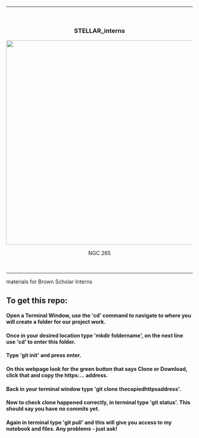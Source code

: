 <hr>
<br />
<div align="center">
  <h3>STELLAR_interns</h3>

  <div><div align="center" width=80px>
      <img src="https://upload.wikimedia.org/wikipedia/commons/thumb/5/58/NGC265.jpg/600px-NGC265.jpg" width="550">
      <p width="auto">NGC 265</p>
    </div></div>
</div>

<br />

<hr>

materials for Brown Scholar Interns
## To get this repo: 
#### Open a Terminal Window, use the 'cd' command to navigate to where you will create a folder for our project work.
#### Once in your desired location type 'mkdir foldername', on the next line use 'cd' to enter this folder.
#### Type 'git init' and press enter.
#### On this webpage look for the green button that says Clone or Download, click that and copy the https:... address.
#### Back in your terminal window type 'git clone thecopiedhttpsaddress'.
#### Now to check clone happened correctly, in terminal type 'git status'. This should say you have no commits yet.
#### Again in terminal type 'git pull' and this will give you access to my notebook and files. Any problems - just ask!
